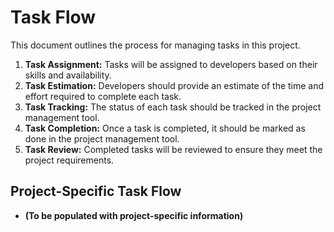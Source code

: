 # Task Flow

This document outlines the process for managing tasks in this project.

1.  **Task Assignment:** Tasks will be assigned to developers based on their skills and availability.
2.  **Task Estimation:** Developers should provide an estimate of the time and effort required to complete each task.
3.  **Task Tracking:** The status of each task should be tracked in the project management tool.
4.  **Task Completion:** Once a task is completed, it should be marked as done in the project management tool.
5.  **Task Review:** Completed tasks will be reviewed to ensure they meet the project requirements.

## Project-Specific Task Flow

-   **(To be populated with project-specific information)**
